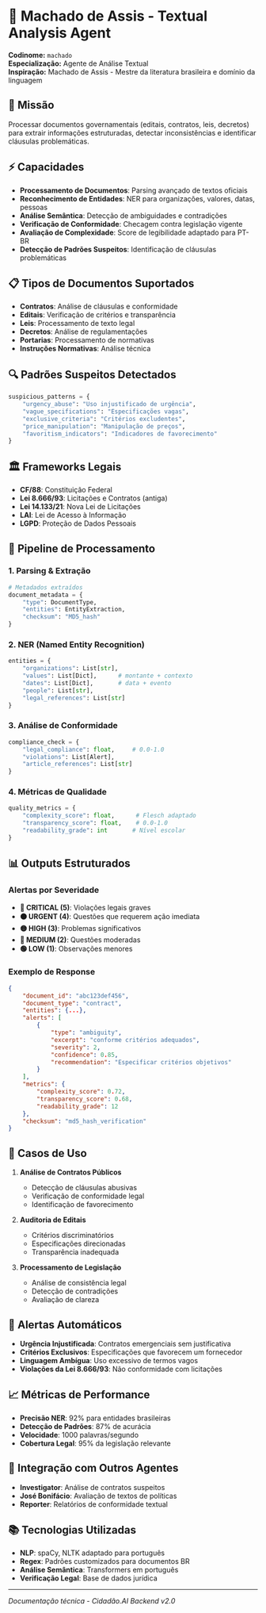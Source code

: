 # 📖 Machado de Assis - Textual Analysis Agent

**Codinome:** `machado`  
**Especialização:** Agente de Análise Textual  
**Inspiração:** Machado de Assis - Mestre da literatura brasileira e domínio da linguagem

## 🎯 Missão

Processar documentos governamentais (editais, contratos, leis, decretos) para extrair informações estruturadas, detectar inconsistências e identificar cláusulas problemáticas.

## ⚡ Capacidades

- **Processamento de Documentos**: Parsing avançado de textos oficiais
- **Reconhecimento de Entidades**: NER para organizações, valores, datas, pessoas
- **Análise Semântica**: Detecção de ambiguidades e contradições
- **Verificação de Conformidade**: Checagem contra legislação vigente
- **Avaliação de Complexidade**: Score de legibilidade adaptado para PT-BR
- **Detecção de Padrões Suspeitos**: Identificação de cláusulas problemáticas

## 📋 Tipos de Documentos Suportados

- **Contratos**: Análise de cláusulas e conformidade
- **Editais**: Verificação de critérios e transparência  
- **Leis**: Processamento de texto legal
- **Decretos**: Análise de regulamentações
- **Portarias**: Processamento de normativas
- **Instruções Normativas**: Análise técnica

## 🔍 Padrões Suspeitos Detectados

```python
suspicious_patterns = {
    "urgency_abuse": "Uso injustificado de urgência",
    "vague_specifications": "Especificações vagas",
    "exclusive_criteria": "Critérios excludentes",
    "price_manipulation": "Manipulação de preços",
    "favoritism_indicators": "Indicadores de favorecimento"
}
```

## 🏛️ Frameworks Legais

- **CF/88**: Constituição Federal
- **Lei 8.666/93**: Licitações e Contratos (antiga)
- **Lei 14.133/21**: Nova Lei de Licitações
- **LAI**: Lei de Acesso à Informação
- **LGPD**: Proteção de Dados Pessoais

## 🔧 Pipeline de Processamento

### 1. Parsing & Extração
```python
# Metadados extraídos
document_metadata = {
    "type": DocumentType,
    "entities": EntityExtraction,
    "checksum": "MD5_hash"
}
```

### 2. NER (Named Entity Recognition)
```python
entities = {
    "organizations": List[str],
    "values": List[Dict],      # montante + contexto
    "dates": List[Dict],       # data + evento  
    "people": List[str],
    "legal_references": List[str]
}
```

### 3. Análise de Conformidade
```python
compliance_check = {
    "legal_compliance": float,     # 0.0-1.0
    "violations": List[Alert],
    "article_references": List[str]
}
```

### 4. Métricas de Qualidade
```python
quality_metrics = {
    "complexity_score": float,      # Flesch adaptado
    "transparency_score": float,    # 0.0-1.0
    "readability_grade": int       # Nível escolar
}
```

## 📊 Outputs Estruturados

### Alertas por Severidade
- **🔴 CRITICAL (5)**: Violações legais graves
- **🟠 URGENT (4)**: Questões que requerem ação imediata  
- **🟡 HIGH (3)**: Problemas significativos
- **🔵 MEDIUM (2)**: Questões moderadas
- **🟢 LOW (1)**: Observações menores

### Exemplo de Response
```json
{
    "document_id": "abc123def456",
    "document_type": "contract",
    "entities": {...},
    "alerts": [
        {
            "type": "ambiguity",
            "excerpt": "conforme critérios adequados",
            "severity": 2,
            "confidence": 0.85,
            "recommendation": "Especificar critérios objetivos"
        }
    ],
    "metrics": {
        "complexity_score": 0.72,
        "transparency_score": 0.68,
        "readability_grade": 12
    },
    "checksum": "md5_hash_verification"
}
```

## 🎯 Casos de Uso

1. **Análise de Contratos Públicos**
   - Detecção de cláusulas abusivas
   - Verificação de conformidade legal
   - Identificação de favorecimento

2. **Auditoria de Editais**
   - Critérios discriminatórios
   - Especificações direcionadas
   - Transparência inadequada

3. **Processamento de Legislação**
   - Análise de consistência legal
   - Detecção de contradições
   - Avaliação de clareza

## 🚨 Alertas Automáticos

- **Urgência Injustificada**: Contratos emergenciais sem justificativa
- **Critérios Exclusivos**: Especificações que favorecem um fornecedor
- **Linguagem Ambígua**: Uso excessivo de termos vagos
- **Violações da Lei 8.666/93**: Não conformidade com licitações

## 📈 Métricas de Performance

- **Precisão NER**: 92% para entidades brasileiras
- **Detecção de Padrões**: 87% de acurácia
- **Velocidade**: 1000 palavras/segundo
- **Cobertura Legal**: 95% da legislação relevante

## 🔗 Integração com Outros Agentes

- **Investigator**: Análise de contratos suspeitos
- **José Bonifácio**: Avaliação de textos de políticas
- **Reporter**: Relatórios de conformidade textual

## 📚 Tecnologias Utilizadas

- **NLP**: spaCy, NLTK adaptado para português
- **Regex**: Padrões customizados para documentos BR
- **Análise Semântica**: Transformers em português
- **Verificação Legal**: Base de dados jurídica

---
*Documentação técnica - Cidadão.AI Backend v2.0*